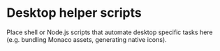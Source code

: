# Desktop helper scripts

Place shell or Node.js scripts that automate desktop specific tasks here (e.g. bundling Monaco assets, generating native icons).
